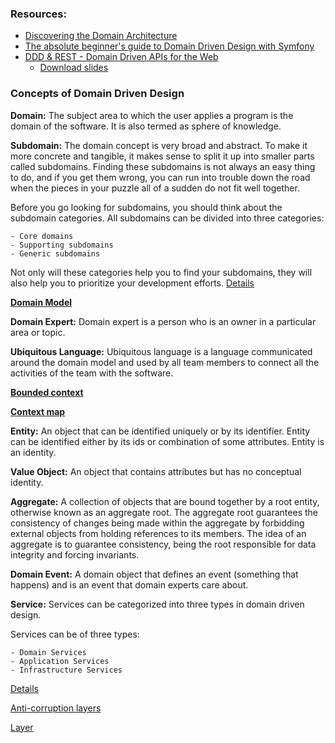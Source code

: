 ### Resources: ###  
- [Discovering the Domain Architecture](https://www.microsoftpressstore.com/articles/article.aspx?p=2248811)
- [The absolute beginner's guide to Domain Driven Design with Symfony](https://www.youtube.com/watch?v=pfMGgd_NDPc)
- [DDD & REST - Domain Driven APIs for the Web  ](https://www.youtube.com/watch?v=1RgXgZcj5nM)
  -  [Download slides](http://gotocon.com/berlin-2015/presentation/DDD%20&%20REST%20-%20Domain%20Driven%20APIs%20for%20the%20Web)



### Concepts of Domain Driven Design ###  

**Domain:** The subject area to which the user applies a program is the domain of the software.
It is also termed as sphere of knowledge.

**Subdomain:** The domain concept is very broad and abstract. To make it more concrete and tangible, it makes sense to split it up into smaller parts called subdomains. Finding these subdomains is not always an easy thing to do, and if you get them wrong, you can run into trouble down the road when the pieces in your puzzle all of a sudden do not fit well together.

Before you go looking for subdomains, you should think about the subdomain categories. All subdomains can be divided into three categories:

    - Core domains
    - Supporting subdomains
    - Generic subdomains
Not only will these categories help you to find your subdomains, they will also help you to prioritize your development efforts.
[Details](docs/Subdomain.md)

**[Domain Model](docs/DomainModel.md)** 

**Domain Expert:** Domain expert is a person who is an owner in a particular area or topic.

**Ubiquitous Language:** Ubiquitous language is a language communicated around the domain model and used by all team members to connect all the activities of the team with the software.

**[Bounded context](docs/BoundedContext.md)**

**[Context map](docs/ContextMap.md)** 

**Entity:** An object that can be identified uniquely or by its identifier. Entity can be identified either by its ids or combination of some attributes. Entity is an identity.

**Value Object:** An object that contains attributes but has no conceptual identity.

**Aggregate:** A collection of objects that are bound together by a root entity, otherwise known as an aggregate root.
The aggregate root guarantees the consistency of changes being made within the aggregate by forbidding external objects from holding references to its members.
The idea of an aggregate is to guarantee consistency, being the root responsible for data integrity and forcing invariants.

**Domain Event:** A domain object that defines an event (something that happens) and is an event that domain experts care about.

**Service:** Services can be categorized into three types in domain driven design.

Services can be of three types:  

    - Domain Services
    - Application Services
    - Infrastructure Services

[Details](docs/Service.md)

[Anti-corruption layers](docs/AntiCorruptionLayer.md)

[Layer](docs/Layer.md)
